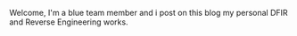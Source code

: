 Welcome, I'm a blue team member and i post on this blog my personal DFIR and Reverse Engineering works.